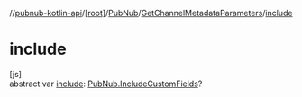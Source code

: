 //[pubnub-kotlin-api](../../../../index.md)/[[root]](../../index.md)/[PubNub](../index.md)/[GetChannelMetadataParameters](index.md)/[include](include.md)

# include

[js]\
abstract var [include](include.md): [PubNub.IncludeCustomFields](../-include-custom-fields/index.md)?
